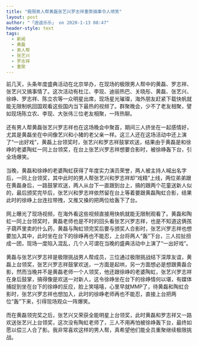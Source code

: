 ```yaml
---
title: "极限男人帮黄磊张艺兴罗志祥重聚搞事令人喷笑"
layout: post
author: "「逍遥乐乐」 on 2020-1-13 08:47"
header-style: text
tags:
  - 新闻
  - 黄磊
  - 男人帮
  - 张艺兴
  - 罗志祥
  - 重聚
---
```


<head></head>
<body>
  前几天，头条年度盛典活动在北京举办，在现场的极限男人帮中的黄磊、罗志祥、张艺兴又搞事情了。这次活动有杜江、李现、迪丽热巴、关晓彤、黄磊、张艺兴、徐峥、罗志祥、陈立农等一众明星出席，现场星光璀璨，海外朋友赶紧下载快帆就能无限制帆回国观看这些国内当下最热的视频了。群聚晚会，少不了老友相聚，譬如现场陈立农、李现、大张伟三位老友相聚，一阵热聊。
 <br> 
 <br> 还有男人帮黄磊张艺兴罗志祥也在这场晚会中聚首，期间三人挤坐在一起感情好，尤其是黄磊坐在中间像艺兴和小猪的老父亲一样。这三人还在这场活动中还上演了“一出好戏”，黄磊上台领奖时，张艺兴和罗志祥鼓掌欢送，结果由于黄磊是和徐峥的老婆陶虹一同上台领奖，在台上张艺兴罗志祥想要合影时，被徐峥轰下台，引全场爆笑。
 <br> 
 <br> 当晚，黄磊和徐峥的老婆陶虹获得了年度实力演员荣誉，两人被主持人喊出名字后，一同上台领奖，其中此时的男人帮张艺兴和罗志祥却“戏精”上线，两位弟弟跟在黄磊身后，一路鼓掌欢送，两人从台下一直跟到台上，搞的跟两个花童送新人似的，最后颁奖完毕后，张艺兴和罗志祥依然留在台上等着要跟黄磊陶虹合影，结果此时的徐峥上台连拉带拽，又推又搡的把两位给轰下了台。
 <br> 
 <br> 网上曝光了现场视频，在海外看这些视频直接用快帆就能无限制观看了。黄磊和陶虹一同上台领奖时，黄磊老师也是不时的回头看张艺兴罗志祥，也是不知道这俩孩子葫芦里卖的什么药，黄磊与陶虹领完奖后要与颁奖人合影时，张艺兴罗志祥也想要加入其中，此时坐在台下的徐峥再也不能忍，上台将两人“轰”下台，三人拉扯扭成一团，现场一度陷入混乱，几个人可谓在当晚的盛典活动中上演了“一出好戏”。
 <br> 
 <br> 黄磊与张艺兴罗志祥是极限挑战男人帮成员，三位通过极限挑战结下深厚友谊，黄磊上台领奖，张艺兴罗志祥鼓掌欢送，一方面是起哄，另一方面想必是想跟黄磊合影，然而当晚并不是黄磊老师一个人领奖，他还跟徐峥的老婆陶虹，张艺兴罗志祥在身后鼓掌，搞得像是欢送一对新人，这令徐峥坐在台下的徐峥情何以堪，有媒体捕捉到坐在台下的徐峥的反应，脸上笑嘻嘻，心里早就MMP了，待黄磊和陶虹合影时，张艺兴罗志祥也想加入，此时的徐峥老师再也不能忍，直接上台把两位“轰”下来，引得现场观众一阵爆笑。
 <br> 
 <br> 而在黄磊领完奖之后，张艺兴又荣获全能明星上台领奖，此时黄磊和罗志祥又一路欢送张艺兴上台领奖，这次没有陶虹老师了，三人不用再怕被徐峥轰下台，最终如愿以偿三人合了影。我非常喜欢这样的男人帮，真希望他们能全员重聚继续极限挑战。
</body>


